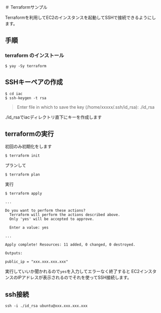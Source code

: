 ＃ Terraformサンプル

Terraformを利用してEC2のインスタンスを起動してSSHで接続できるようにします。

## 手順

### terraform のインストール

```
$ yay -Sy terraform
```

## SSHキーペアの作成

```
$ cd iac
$ ssh-keygen -t rsa
```

> Enter file in which to save the key (/home/xxxxx/.ssh/id_rsa): ./id_rsa

./id_rsaでiacディレクトリ直下にキーを作成します

## terraformの実行

初回のみ初期化をします

```
$ terraform init
```

プランして

```
$ terraform plan
```

実行

```
$ terraform apply

...

Do you want to perform these actions?
  Terraform will perform the actions described above.
  Only 'yes' will be accepted to approve.

  Enter a value: yes

...

Apply complete! Resources: 11 added, 0 changed, 0 destroyed.

Outputs:

public_ip = "xxx.xxx.xxx.xxx"
```

実行していいか聞かれるので`yes`を入力してエラーなく終了すると
EC2インスタンスのIPアドレスが表示されるのでそれを使ってSSH接続します。

## ssh接続

```
ssh -i ./id_rsa ubuntu@xxx.xxx.xxx.xxx
```
